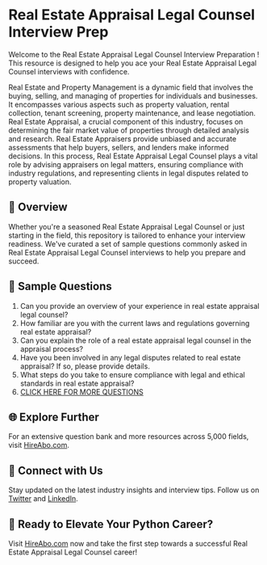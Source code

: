 # Real Estate Appraisal Legal Counsel Interview Prep

Welcome to the Real Estate Appraisal Legal Counsel Interview Preparation ! This resource is designed to help you ace your Real Estate Appraisal Legal Counsel interviews with confidence.

Real Estate and Property Management is a dynamic field that involves the buying, selling, and managing of properties for individuals and businesses. It encompasses various aspects such as property valuation, rental collection, tenant screening, property maintenance, and lease negotiation. Real Estate Appraisal, a crucial component of this industry, focuses on determining the fair market value of properties through detailed analysis and research. Real Estate Appraisers provide unbiased and accurate assessments that help buyers, sellers, and lenders make informed decisions. In this process, Real Estate Appraisal Legal Counsel plays a vital role by advising appraisers on legal matters, ensuring compliance with industry regulations, and representing clients in legal disputes related to property valuation.

## 🚀 Overview

Whether you're a seasoned Real Estate Appraisal Legal Counsel or just starting in the field, this repository is tailored to enhance your interview readiness. We've curated a set of sample questions commonly asked in Real Estate Appraisal Legal Counsel interviews to help you prepare and succeed.

## 📝 Sample Questions

1. Can you provide an overview of your experience in real estate appraisal legal counsel?
2. How familiar are you with the current laws and regulations governing real estate appraisal?
3. Can you explain the role of a real estate appraisal legal counsel in the appraisal process?
4. Have you been involved in any legal disputes related to real estate appraisal? If so, please provide details.
5. What steps do you take to ensure compliance with legal and ethical standards in real estate appraisal?
6. [CLICK HERE FOR MORE QUESTIONS](https://hireabo.com/job/21_2_19/Real%20Estate%20Appraisal%20Legal%20Counsel)

## 🌐 Explore Further

For an extensive question bank and more resources across 5,000 fields, visit [HireAbo.com](https://www.hireabo.com).

## 📱 Connect with Us

Stay updated on the latest industry insights and interview tips. Follow us on [Twitter](https://twitter.com/hireabo) and [LinkedIn](https://www.linkedin.com/in/hire-abo-3609972a8/).

## 🚀 Ready to Elevate Your Python Career?

Visit [HireAbo.com](https://www.hireabo.com) now and take the first step towards a successful Real Estate Appraisal Legal Counsel career!